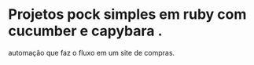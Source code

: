 # Projetos pock simples em ruby com cucumber e capybara .
automação que faz o fluxo em um site de compras.
